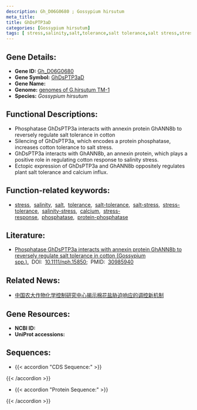 ```yaml
---
description: Gh_D06G0680 ; Gossypium hirsutum
meta_title:
title: GhDsPTP3aD
categories: [Gossypium hirsutum]
tags: [ stress,salinity,salt,tolerance,salt tolerance,salt stress,stress tolerance,salinity stress,calcium,stress response,phosphatase,protein phosphatase ]
---
```


## Gene Details:
- **Gene ID:**	[Gh_D06G0680]()
- **Gene Symbol:** <u>GhDsPTP3aD</u>
- **Gene Name:** 
- **Genome:** [genomes of G.hirsutum TM-1]()
- **Species:** *Gossypium hirsutum*

## Functional Descriptions:
   - Phosphatase GhDsPTP3a interacts with annexin protein GhANN8b to reversely regulate salt tolerance in cotton
   - Silencing of GhDsPTP3a, which encodes a protein phosphatase, increases cotton tolerance to salt stress.
   - GhDsPTP3a interacts with GhANN8b, an annexin protein, which plays a positive role in regulating cotton response to salinity stress.
   - Ectopic expression of GhDsPTP3a and GhANN8b oppositely regulates plant salt tolerance and calcium influx.

## Function-related keywords:
   - [stress](/tags/stress/),&nbsp;&nbsp;[salinity](/tags/salinity/),&nbsp;&nbsp;[salt](/tags/salt/),&nbsp;&nbsp;[tolerance](/tags/tolerance/),&nbsp;&nbsp;[salt-tolerance](/tags/salt-tolerance/),&nbsp;&nbsp;[salt-stress](/tags/salt-stress/),&nbsp;&nbsp;[stress-tolerance](/tags/stress-tolerance/),&nbsp;&nbsp;[salinity-stress](/tags/salinity-stress/),&nbsp;&nbsp;[calcium](/tags/calcium/),&nbsp;&nbsp;[stress-response](/tags/stress-response/),&nbsp;&nbsp;[phosphatase](/tags/phosphatase/),&nbsp;&nbsp;[protein-phosphatase](/tags/protein-phosphatase/)

## Literature:
   - [Phosphatase GhDsPTP3a interacts with annexin protein GhANN8b to reversely regulate salt tolerance in cotton (Gossypium spp.).]( https://nph.onlinelibrary.wiley.com/doi/10.1111/nph.15850)&nbsp;&nbsp;DOI:&nbsp;&nbsp;[10.1111/nph.15850](https://nph.onlinelibrary.wiley.com/doi/10.1111/nph.15850);&nbsp;&nbsp;PMID:&nbsp;&nbsp;[30985940](https://pubmed.ncbi.nlm.nih.gov/30985940/)

## Related News:
   - [中国农大作物化学控制研究中心揭示棉花盐胁迫响应的调控新机制](https://mp.weixin.qq.com/s?__biz=MzIyOTY2NDYyNQ==&mid=2247491561&idx=2&sn=70db1295c9d91d31e2b8cf6077497ebd&chksm=e8be6df7dfc9e4e140b4c622ac7ce4a31145a00bc0123dff76995afdd5756a1c9231b18e8089&scene=27#wechat_redirect)

## Gene Resources:
- **NCBI ID:**  [](https://www.ncbi.nlm.nih.gov/gene/?term=)
- **UniProt accessions:** [](https://www.uniprot.org/uniprotkb//entry)



## Sequences:
- {{< accordion "CDS Sequence:" >}}

{{< /accordion >}}
- {{< accordion "Protein Sequence:" >}}

{{< /accordion >}}
